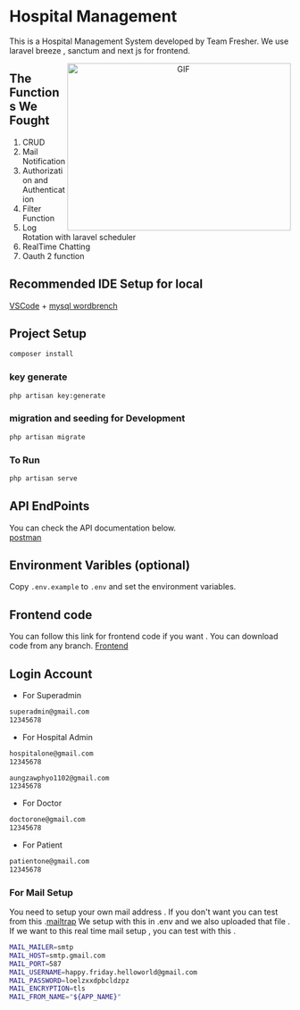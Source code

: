 # Hospital Management

This is a Hospital Management System developed by Team Fresher. We use laravel breeze , sanctum and next js for frontend.

<a target="_blank" align="center">
  <img align="right" top="500" height="300" width="400" alt="GIF" src="https://media.giphy.com/media/SWoSkN6DxTszqIKEqv/giphy.gif">
</a>


## The Functions We Fought
1. CRUD
2. Mail Notification
3. Authorization and Authentication
4. Filter Function
5. Log Rotation with laravel scheduler
6. RealTime Chatting
7. Oauth 2 function

## Recommended IDE Setup for local

[VSCode](https://code.visualstudio.com/) + [mysql wordbrench](https://www.mysql.com/products/workbench/) 

## Project Setup

```sh
composer install
```

### key generate
```sh
php artisan key:generate
```

### migration and seeding for Development

```sh
php artisan migrate
```

### To Run 

```sh
php artisan serve
```

## API EndPoints
You can check the  API documentation below.  
 [postman](https://lively-crater-677764.postman.co/workspace/LMA~4936dc03-b87a-4b87-b653-22a314bdd5c9/collection/7575557-b858b49a-b84f-4962-bd4c-45106d4f660a?action=share&creator=7575557&active-environment=7575557-5ae7ec5d-7d37-453b-bf23-6ad16d03e69f) 

## Environment Varibles (optional)

Copy `.env.example` to `.env` and set the environment variables.

## Frontend code 

You can follow this link for frontend code if you want . You can download code from any branch.
[Frontend](https://github.com/SpringArts/HospitalManagement-fe)

## Login Account

- For Superadmin
```sh
superadmin@gmail.com
12345678
```

- For Hospital Admin
```sh
hospitalone@gmail.com
12345678

aungzawphyo1102@gmail.com
12345678
```

- For Doctor
```sh
doctorone@gmail.com
12345678
```

- For Patient
```sh
patientone@gmail.com
12345678
```

### For Mail Setup 

 You need to setup your own mail address . If you don't want you can test from this .[mailtrap](https://mailtrap.io/)
We setup with this in .env and we also uploaded that file . If we want to this real time mail setup , you can test with this .
```sh
MAIL_MAILER=smtp
MAIL_HOST=smtp.gmail.com
MAIL_PORT=587
MAIL_USERNAME=happy.friday.helloworld@gmail.com
MAIL_PASSWORD=loelzxxdpbcldzpz
MAIL_ENCRYPTION=tls
MAIL_FROM_NAME="${APP_NAME}"
```
